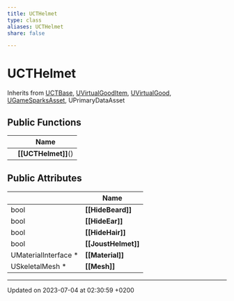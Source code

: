 ```yaml
---
title: UCTHelmet
type: class
aliases: UCTHelmet
share: false

---
```


# UCTHelmet





Inherits from [UCTBase](/docs/SDK/Source/Classes/classUCTBase.md), [UVirtualGoodItem](/docs/SDK/Source/Classes/classUVirtualGoodItem.md), [UVirtualGood](/docs/SDK/Source/Classes/classUVirtualGood.md), [UGameSparksAsset](/docs/SDK/Source/Classes/classUGameSparksAsset.md), UPrimaryDataAsset

## Public Functions

|                | Name           |
| -------------- | -------------- |
| | **[[UCTHelmet]]**() |

## Public Attributes

|                | Name           |
| -------------- | -------------- |
| bool | **[[HideBeard]]**  |
| bool | **[[HideEar]]**  |
| bool | **[[HideHair]]**  |
| bool | **[[JoustHelmet]]**  |
| UMaterialInterface * | **[[Material]]**  |
| USkeletalMesh * | **[[Mesh]]**  |

-------------------------------

Updated on 2023-07-04 at 02:30:59 +0200